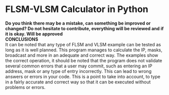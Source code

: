 # FLSM-VLSM Calculator in Python
**Do you think there may be a mistake, can something be improved or changed? Do not hesitate to contribute, everything will be reviewed and if it is okay. Will be approved**  
**CONCLUSIONS**  
It can be noted that any type of FLSM and VLSM example can be tested as long as it is well planned. This program manages to calculate the IP, masks, broadcast and more in an adequate and correct way. The examples show the correct operation, it should be noted that the program does not validate several common errors that a user may commit, such as entering an IP address, mask or any type of entry incorrectly. This can lead to wrong answers or errors in your code. This is a point to take into account, to type in a fairly accurate and correct way so that it can be executed without problems or errors.
